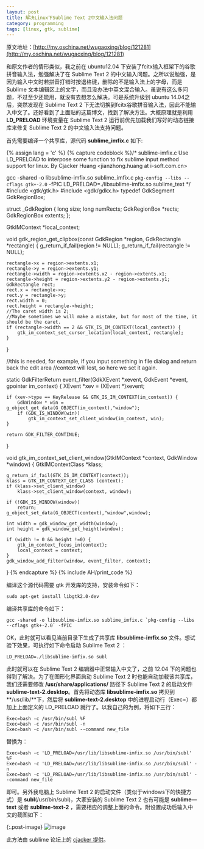 ```yaml
---
layout: post
title: 解决Linux下Sublime Text 2中文输入法问题
category: programming
tags: [linux, gtk, sublime]
---
```

原文地址：[http://my.oschina.net/wugaoxing/blog/121281](http://my.oschina.net/wugaoxing/blog/121281)

和原文作者的情形类似，我之前在 ubuntu12.04 下安装了fcitx输入框架下的谷歌拼音输入法，勉强解决了在 Sublime Text 2 的中文输入问题。之所以说勉强，是因为输入中文时若拼音打错时按退格键，删除的不是输入法上的字母，而是 Sublime 文本编辑区上的文字，而且没办法中英文混合输入。虽说有这么多问题，不过至少还能用，就没有去想怎么解决。可是系统升级到 ubuntu 14.04之后，突然发现在 Sublime Text 2 下无法切换到fcitx谷歌拼音输入法，因此不能输入中文了。还好看到了上面贴的这篇博文，找到了解决方法。大概原理就是利用 **LD_PRELOAD** 环境变量在 Sublime Text 2 运行前优先加载我们写好的动态链接库来修复  Sublime Text 2 的中文输入法支持问题。

<!-- excerpt -->

首先需要编译一个共享库，源代码 **sublime_imfix.c** 如下:

{% assign lang = 'c' %}
{% capture codeblock %}/*
sublime-imfix.c
Use LD_PRELOAD to interpose some function to fix sublime input method support for linux.
By Cjacker Huang <jianzhong.huang at i-soft.com.cn>

gcc -shared -o libsublime-imfix.so sublime_imfix.c `pkg-config --libs --cflags gtk+-2.0` -fPIC
LD_PRELOAD=./libsublime-imfix.so sublime_text
*/
#include <gtk/gtk.h>
#include <gdk/gdkx.h>
typedef GdkSegment GdkRegionBox;

struct _GdkRegion
{
	long size;
	long numRects;
	GdkRegionBox *rects;
	GdkRegionBox extents;
};

GtkIMContext *local_context;

void gdk_region_get_clipbox(const GdkRegion *region, GdkRectangle *rectangle)
{
	g_return_if_fail(region != NULL);
	g_return_if_fail(rectangle != NULL);

	rectangle->x = region->extents.x1;
	rectangle->y = region->extents.y1;
	rectangle->width = region->extents.x2 - region->extents.x1;
	rectangle->height = region->extents.y2 - region->extents.y1;
	GdkRectangle rect;
	rect.x = rectangle->x;
	rect.y = rectangle->y;
	rect.width = 0;
	rect.height = rectangle->height; 
	//The caret width is 2; 
	//Maybe sometimes we will make a mistake, but for most of the time, it should be the caret.
	if (rectangle->width == 2 && GTK_IS_IM_CONTEXT(local_context)) {
		gtk_im_context_set_cursor_location(local_context, rectangle);
	}
}

//this is needed, for example, if you input something in file dialog and return back the edit area
//context will lost, so here we set it again.

static GdkFilterReturn event_filter(GdkXEvent *xevent, GdkEvent *event, gpointer im_context)
{
	XEvent *xev = (XEvent *)xevent;

	if (xev->type == KeyRelease && GTK_IS_IM_CONTEXT(im_context)) {
		GdkWindow * win = g_object_get_data(G_OBJECT(im_context),"window");
		if (GDK_IS_WINDOW(win))
			gtk_im_context_set_client_window(im_context, win);
	}

	return GDK_FILTER_CONTINUE;
}

void gtk_im_context_set_client_window(GtkIMContext *context, GdkWindow *window)
{
	GtkIMContextClass *klass;

	g_return_if_fail(GTK_IS_IM_CONTEXT(context));
	klass = GTK_IM_CONTEXT_GET_CLASS (context);
	if (klass->set_client_window)
		klass->set_client_window(context, window);

	if (!GDK_IS_WINDOW(window))
		return;
	g_object_set_data(G_OBJECT(context),"window",window);

	int width = gdk_window_get_width(window);
	int height = gdk_window_get_height(window);
	
	if (width != 0 && height !=0) {
		gtk_im_context_focus_in(context);
		local_context = context;
	}
	gdk_window_add_filter(window, event_filter, context); 
}
{% endcapture %}
{% include AH/print_code %}

编译这个源代码需要 gtk 开发库的支持，安装命令如下：

    sudo apt-get install libgtk2.0-dev

编译共享库的命令如下：

    gcc -shared -o libsublime-imfix.so sublime_imfix.c `pkg-config --libs --cflags gtk+-2.0` -fPIC

OK，此时就可以看见当前目录下生成了共享库 **libsublime-imfix.so** 文件。想试验下效果，可执行如下命令启动 Sublime Text 2 ：

    LD_PRELOAD=./libsublime-imfix.so subl

此时就可以在 Sublime Text 2 编辑器中正常输入中文了，之前 12.04 下的问题也得到了解决。为了在图形化界面启动 Sublime Text 2 时也能自动加载该共享库，我们还需要修改 **/usr/share/applications/** 路径下 Sublime Text 2 的启动文件 **sublime-text-2.desktop**。首先将动态库 **libsublime-imfix.so** 拷贝到 **/usr/lib/**下，然后将 **sublime-text-2.desktop** 中的进程启动行（Exec=）都加上上面定义的 LD_PRELOAD 就行了。以我自己的为例，将如下三行：

    Exec=bash -c /usr/bin/subl %F
    Exec=bash -c /usr/bin/subl -n
    Exec=bash -c /usr/bin/subl --command new_file

替换为：

    Exec=bash -c 'LD_PRELOAD=/usr/lib/libsublime-imfix.so /usr/bin/subl' %F
    Exec=bash -c 'LD_PRELOAD=/usr/lib/libsublime-imfix.so /usr/bin/subl' -n
    Exec=bash -c 'LD_PRELOAD=/usr/lib/libsublime-imfix.so /usr/bin/subl' --command new_file

即可。另外我电脑上 Sublime Text 2 的启动文件（类似于windows下的快捷方式）是 **subl**(/usr/bin/subl)，大家安装的 Sublime Text 2 也有可能是 **sublime—text** 或者 **sublime-text-2** ，需要相应的调整上面的命令。附设置成功后输入中文的截图如下：

{:.post-image}
![image]({{BASE_PATH}}/assets/posts/images/2014-06-21-input-method.png)

此方法由 sublime 论坛上的 [cjacker 提供](http://www.sublimetext.com/forum/viewtopic.php?f=3&t=7006&start=10#p41343)。 